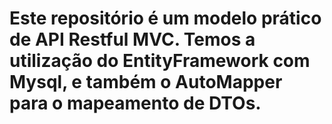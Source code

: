 # Este repositório é um modelo prático de API Restful MVC. Temos a utilização do EntityFramework com Mysql, e também o AutoMapper para o mapeamento de DTOs.
